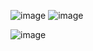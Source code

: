 ![image](https://github.com/shercoder-web/my-first-code/assets/127657561/febc1203-257a-4122-8e8c-831911bbd721)
![image](https://github.com/shercoder-web/my-first-code/assets/127657561/e5c2d2a1-d24c-4e50-b850-f9b49263e6c2)

![image](https://github.com/shercoder-web/my-first-code/assets/127657561/315f6d68-ee2c-4593-bbde-0354483a6fe2)
